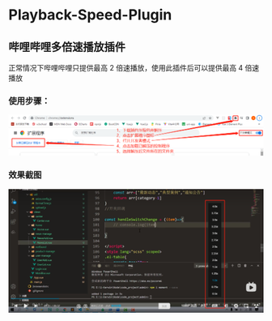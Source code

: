 # Playback-Speed-Plugin

## 哔哩哔哩多倍速播放插件

正常情况下哔哩哔哩只提供最高 2 倍速播放，使用此插件后可以提供最高 4 倍速播放

### 使用步骤：

![使用图解](img/image.png)

### 效果截图

![Alt text](img/image2.png)
